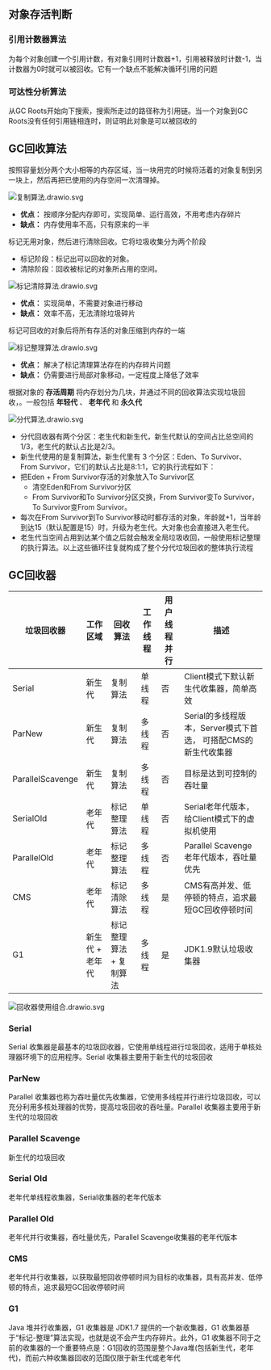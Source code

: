 ## 对象存活判断

### 引用计数器算法

为每个对象创建一个引用计数，有对象引用时计数器+1，引用被释放时计数-1，当计数器为0时就可以被回收。它有一个缺点不能解决循环引用的问题

### 可达性分析算法

从GC Roots开始向下搜索，搜索所走过的路径称为引用链。当一个对象到GC Roots没有任何引用链相连时，则证明此对象是可以被回收的

## GC回收算法

<!-- tabs:start -->
<!-- tab:复制算法 -->
按照容量划分两个大小相等的内存区域，当一块用完的时候将活着的对象复制到另一块上，然后再把已使用的内存空间一次清理掉。

![复制算法.drawio.svg](GC回收机制/复制算法.drawio.svg)

- **优点：** 按顺序分配内存即可，实现简单、运行高效，不用考虑内存碎片
- **缺点：** 内存使用率不高，只有原来的一半

<!-- tab:标记清除算法 -->
标记无用对象，然后进行清除回收。它将垃圾收集分为两个阶段

- 标记阶段：标记出可以回收的对象。
- 清除阶段：回收被标记的对象所占用的空间。

![标记清除算法.drawio.svg](GC回收机制/标记清除算法.drawio.svg)

- **优点：** 实现简单，不需要对象进行移动
- **缺点：** 效率不高，无法清除垃圾碎片

<!-- tab:标记整理算法 -->
标记可回收的对象后将所有存活的对象压缩到内存的一端

![标记整理算法.drawio.svg](GC回收机制/标记整理算法.drawio.svg)

- **优点：** 解决了标记清理算法存在的内存碎片问题
- **缺点：** 仍需要进行局部对象移动，一定程度上降低了效率

<!-- tab:分代收集算法 -->
根据对象的 **存活周期** 将内存划分为几块，并通过不同的回收算法实现垃圾回收，。一般包括 **年轻代** 、 **老年代** 和 **永久代**

![分代算法.drawio.svg](GC回收机制/分代算法.drawio.svg)

- 分代回收器有两个分区：老生代和新生代，新生代默认的空间占比总空间的1/3，老生代的默认占比是2/3。
- 新生代使用的是复制算法，新生代里有 3 个分区：Eden、To Survivor、From Survivor，它们的默认占比是8:1:1，它的执行流程如下：
- 把Eden + From Survivor存活的对象放入To Survivor区
    - 清空Eden和From Survivor分区
    - From Survivor和To Survivor分区交换，From Survivor变To Survivor，To Survivor变From Survivor。
- 每次在From Survivor到To Survivor移动时都存活的对象，年龄就+1，当年龄到达15（默认配置是15）时，升级为老生代。大对象也会直接进入老生代。
- 老生代当空间占用到达某个值之后就会触发全局垃圾收回，一般使用标记整理的执行算法。以上这些循环往复就构成了整个分代垃圾回收的整体执行流程

<!-- tab:分区收集算法 -->
<!-- tabs:end -->

## GC回收器

| 垃圾回收器            | 工作区域      | 回收算法          | 工作线程 | 用户线程并行 | 描述                                      |
|------------------|-----------|---------------|------|--------|-----------------------------------------|
| Serial           | 新生代       | 复制算法          | 单线程  | 否      | Client模式下默认新生代收集器，简单高效                  |
| ParNew           | 新生代       | 复制算法          | 多线程  | 否      | Serial的多线程版本，Server模式下首选， 可搭配CMS的新生代收集器 |
| ParallelScavenge | 新生代       | 复制算法          | 多线程  | 否      | 目标是达到可控制的吞吐量                            |
| SerialOld        | 老年代       | 标记整理算法        | 单线程  | 否      | Serial老年代版本，给Client模式下的虚拟机使用            |
| ParallelOld      | 老年代       | 标记整理算法        | 多线程  | 否      | Parallel Scavenge老年代版本，吞吐量优先            |
| CMS              | 老年代       | 标记清除算法        | 多线程  | 是      | CMS有高并发、低停顿的特点，追求最短GC回收停顿时间             |
| G1               | 新生代 + 老年代 | 标记整理算法 + 复制算法 | 多线程  | 是      | JDK1.9默认垃圾收集器                           |

![回收器使用组合.drawio.svg](GC回收机制/回收器使用组合.drawio.svg)

### Serial

Serial 收集器是最基本的垃圾回收器，它使用单线程进行垃圾回收，适用于单核处理器环境下的应用程序。Serial 收集器主要用于新生代的垃圾回收

### ParNew

Parallel 收集器也称为吞吐量优先收集器，它使用多线程并行进行垃圾回收，可以充分利用多核处理器的优势，提高垃圾回收的吞吐量。Parallel 收集器主要用于新生代的垃圾回收

### Parallel Scavenge

新生代的垃圾回收

### Serial Old

老年代单线程收集器，Serial收集器的老年代版本

### Parallel Old

老年代并行收集器，吞吐量优先，Parallel Scavenge收集器的老年代版本

### CMS

老年代并行收集器，以获取最短回收停顿时间为目标的收集器，具有高并发、低停顿的特点，追求最短GC回收停顿时间

### G1

Java 堆并行收集器，G1 收集器是 JDK1.7 提供的一个新收集器，G1 收集器基于“标记-整理”算法实现，也就是说不会产生内存碎片。此外，G1 收集器不同于之前的收集器的一个重要特点是：G1回收的范围是整个Java堆(包括新生代，老年代)，而前六种收集器回收的范围仅限于新生代或老年代
